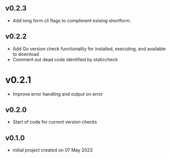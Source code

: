 ## v0.2.3
- Add long form cli flags to compliment exising shortform.

## v0.2.2
- Add Go version check functionality for installed, executing, and available to download
- Comment out dead code identified by staticcheck

# v0.2.1
- Improve error handling and output on error

## v0.2.0
- Start of code for current version checks

## v0.1.0
- initial project created on 07 May 2023
